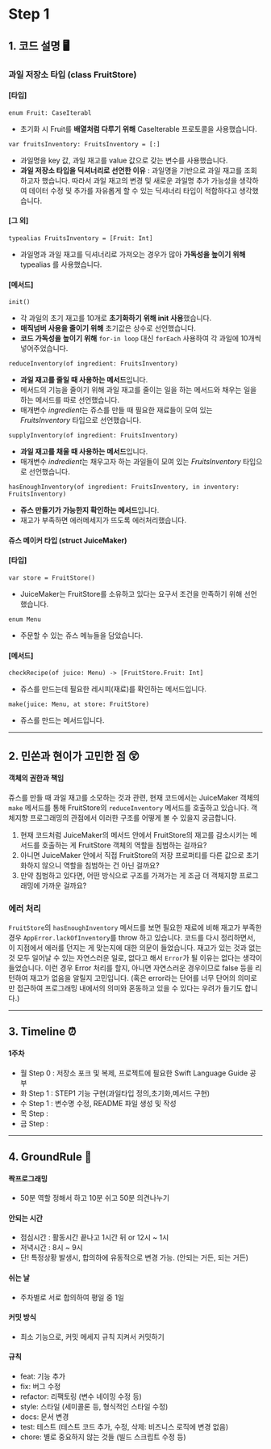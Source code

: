 
# Step 1

## 1. 코드 설명 🖥

### 과일 저장소 타입 (class FruitStore)

#### [타입]
`enum Fruit: CaseIterabl`  
- 초기화 시 Fruit를 **배열처럼 다루기 위해** CaseIterable 프로토콜을 사용했습니다.

 `var fruitsInventory: FruitsInventory = [:]` 
- 과일명을 key 값, 과일 재고를 value 값으로 갖는 변수를 사용했습니다.
- **과일 저장소 타입을 딕셔너리로 선언한 이유** : 과일명을 기반으로 과일 재고를 조회하고자 했습니다. 따라서 과일 재고의 변경 및 새로운 과일명 추가 가능성을 생각하여 데이터 수정 및 추가를 자유롭게 할 수 있는 딕셔너리 타입이 적합하다고 생각했습니다.


#### [그 외]
`typealias FruitsInventory = [Fruit: Int]` 
- 과일명과 과일 재고를 딕셔너리로 가져오는 경우가 많아 **가독성을 높이기 위해** typealias 를 사용했습니다.

#### [메서드]
`init()`
- 각 과일의 초기 재고를 10개로 **초기화하기 위해 init 사용**했습니다.
- **매직넘버 사용을 줄이기 위해** 초기값은 상수로 선언했습니다.
- **코드 가독성을 높이기 위해** `for-in loop` 대신 `forEach` 사용하여 각 과일에 10개씩 넣어주었습니다.

`reduceInventory(of ingredient: FruitsInventory)`
- **과일 재고를 줄일 때 사용하는 메서드**입니다.
- 메서드의 기능을 줄이기 위해 과일 재고를 줄이는 일을 하는 메서드와 채우는 일을 하는 메서드를 따로 선언했습니다.
- 매개변수 *ingredient*는 쥬스를 만들 때 필요한 재료들이 모여 있는 *FruitsInventory* 타입으로 선언했습니다.

`supplyInventory(of ingredient: FruitsInventory)`
- **과일 재고를 채울 때 사용하는 메서드**입니다.
- 매개변수 *indredient*는 채우고자 하는 과일들이 모여 있는 *FruitsInventory* 타입으로 선언했습니다.

`hasEnoughInventory(of ingredient: FruitsInventory, in inventory: FruitsInventory)`
- **쥬스 만들기가 가능한지 확인하는 메서드**입니다.
- 재고가 부족하면 에러메세지가 뜨도록 에러처리했습니다.


#### 쥬스 메이커 타입 (**struct** JuiceMaker)

#### [타입]

`var store = FruitStore()`  
- JuiceMaker는 FruitStore를 소유하고 있다는 요구서 조건을 만족하기 위해 선언했습니다.

`enum Menu`
- 주문할 수 있는 쥬스 메뉴들을 담았습니다.

#### [메서드]

`checkRecipe(of juice: Menu) -> [FruitStore.Fruit: Int]`
- 쥬스를 만드는데 필요한 레시피(재료)를 확인하는 메서드입니다.

`make(juice: Menu, at store: FruitStore)`
- 쥬스를 만드는 메서드입니다.

---

## 2. 민쏜과 현이가 고민한 점 😲

#### 객체의 권한과 책임
쥬스를 만들 때 과일 재고를 소모하는 것과 관련, 현재 코드에서는 JuiceMaker 객체의 `make` 메서드를 통해 FruitStore의 `reduceInventory` 메서드를 호출하고 있습니다. 객체지향 프로그래밍의 관점에서 이러한 구조를 어떻게 볼 수 있을지 궁금합니다.
1) 현재 코드처럼 JuiceMaker의 메서드 안에서 FruitStore의 재고를 감소시키는 메서드를 호출하는 게 FruitStore 객체의 역할을 침범하는 걸까요?
2) 아니면 JuiceMaker 안에서 직접 FruitStore의 저장 프로퍼티를 다른 값으로 초기화하지 않으니 역할을 침범하는 건 아닌 걸까요?
3) 만약 침범하고 있다면, 어떤 방식으로 구조를 가져가는 게 조금 더 객체지향 프로그래밍에 가까운 걸까요?

### 에러 처리
`FruitStore`의 `hasEnoughInventory` 메서드를 보면 필요한 재료에 비해 재고가 부족한 경우 `AppError.lackOfInventory`를 throw 하고 있습니다. 코드를 다시 정리하면서, 이 지점에서 에러를 던지는 게 맞는지에 대한 의문이 들었습니다. 재고가 있는 것과 없는 것 모두 일어날 수 있는 자연스러운 일로, 없다고 해서 `Error`가 될 이유는 없다는 생각이 들었습니다. 이런 경우 Error 처리를 할지, 아니면 자연스러운 경우이므로 false 등을 리턴하여 재고가 없음을 알릴지 고민입니다. (혹은 error라는 단어를 너무 단어의 의미로만 접근하여 프로그래밍 내에서의 의미와 혼동하고 있을 수 있다는 우려가 들기도 합니다.)


---

## 3. Timeline ⏰

#### 1주차
- 월 Step 0 : 저장소 포크 및 복제, 프로젝트에 필요한 Swift Language Guide 공부 
- 화 Step 1 : STEP1 기능 구현(과일타입 정의,초기화,메서드 구현)
- 수 Step 1 : 변수명 수정, README 파일 생성 및 작성
- 목 Step : 
- 금 Step :

---

## 4. GroundRule 📐

#### 짝프로그래밍
- 50분 역할 정해서 하고 10분 쉬고 50분 의견나누기

#### 안되는 시간
- 점심시간 : 활동시간 끝나고 1시간 뒤 or 12시 ~ 1시 
- 저녁시간 : 8시 ~ 9시 
- 단! 특정상황 발생시, 합의하에 유동적으로 변경 가능. (안되는 거든, 되는 거든)

#### 쉬는 날 
- 주차별로 서로 합의하여 평일 중 1일

#### 커밋 방식
- 최소 기능으로, 커밋 메세지 규칙 지켜서 커밋하기

#### 규칙
-  feat: 기능  추가
-  fix: 버그 수정
-  refactor: 리팩토링 (변수 네이밍 수정 등)
-  style: 스타일 (세미콜론 등, 형식적인 스타일 수정)
-  docs: 문서 변경
-  test: 테스트 (테스트 코드 추가, 수정, 삭제: 비즈니스 로직에 변경 없음)
-  chore: 별로 중요하지 않는 것들 (빌드 스크립트 수정 등)

